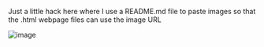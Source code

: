 Just a little hack here where I use a README.md file to paste images so that the .html webpage files can use the image URL





![image](https://user-images.githubusercontent.com/5605614/192869453-15e81ab9-bc1d-498d-877a-8d0f6c57e7ed.png)
